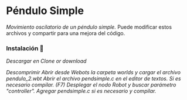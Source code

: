 # Péndulo Simple
_Movimiento oscilatorio de un péndulo simple._
Puede modificar estos archivos y compartir para una mejora del código.

### Instalación 🔧
_Descargar en Clone or download_

_Descomprimir_
_Abrir desde Webots la carpeta worlds y cargar el archivo pendulo_2.wbt_
_Abrir el archivo pendsimple.c en el editor de textos._
_Si es necesario compilar. (F7)_
_Desplegar el nodo Robot y buscar parámetro "controller". Agregar pendsimple.c si es necesario y compilar._
